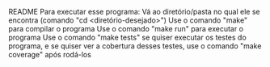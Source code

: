 README
	Para executar esse programa:
	Vá ao diretório/pasta no qual ele se encontra (comando "cd <diretório-desejado>")
	Use o comando "make" para compilar o programa
	Use o comando "make run" para executar o programa
	Use o comando "make tests" se quiser executar os testes do programa, e se quiser ver a cobertura desses testes, use o comando "make coverage" após rodá-los
